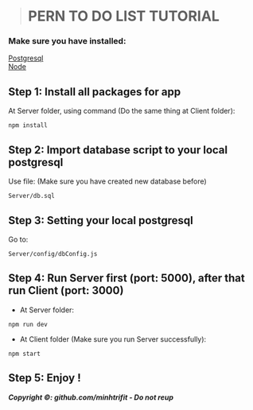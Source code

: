 > # PERN TO DO LIST TUTORIAL

### Make sure you have installed:
[Postgresql](https://www.postgresql.org)<br>
[Node](https://nodejs.org/en/)

## Step 1: Install all packages for app
At Server folder, using command (Do the same thing at Client folder):
~~~
npm install
~~~

## Step 2: Import database script to your local postgresql
Use file: (Make sure you have created new database before)
~~~
Server/db.sql
~~~

## Step 3: Setting your local postgresql
Go to: 
~~~
Server/config/dbConfig.js
~~~

## Step 4: Run Server first (port: 5000), after that run Client (port: 3000)
+ At Server folder:
~~~
npm run dev
~~~
+ At Client folder (Make sure you run Server successfully):
~~~
npm start
~~~

## Step 5: Enjoy !


***Copyright ©: github.com/minhtrifit - Do not reup***

